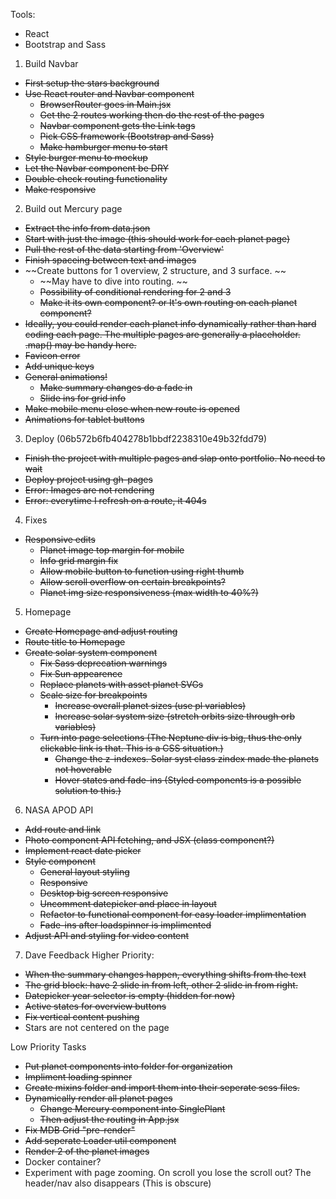 Tools:
- React
- Bootstrap and Sass

1. Build Navbar
  - ~~First setup the stars background~~
  - ~~Use React router and Navbar component~~
    - ~~BrowserRouter goes in Main.jsx~~
    - ~~Get the 2 routes working then do the rest of the pages~~
    - ~~Navbar component gets the Link tags~~
    - ~~Pick CSS framework (Bootstrap and Sass)~~
    - ~~Make hamburger menu to start~~
  - ~~Style burger menu to mockup~~
  - ~~Let the Navbar component be DRY~~
  - ~~Double check routing functionality~~
  - ~~Make responsive~~

2. Build out Mercury page
  - ~~Extract the info from data.json~~
  - ~~Start with just the image (this should work for each planet page)~~
  - ~~Pull the rest of the data starting from 'Overview'~~
  - ~~Finish spaceing between text and images~~
  - ~~Create buttons for 1 overview, 2 structure, and 3 surface. ~~
    - ~~May have to dive into routing. ~~
    - ~~Possibility of conditional rendering for 2 and 3~~
    - ~~Make it its own component? or It's own routing on each planet component?~~
  - ~~Ideally, you could render each planet info dynamically rather than hard coding each page. The multiple pages are generally a placeholder. .map() may be handy here.~~
  - ~~Favicon error~~
  - ~~Add unique keys~~
  - ~~General animations!~~
    - ~~Make summary changes do a fade in~~
    - ~~Slide ins for grid info~~
  - ~~Make mobile menu close when new route is opened~~
  - ~~Animations for tablet buttons~~

3. Deploy (06b572b6fb404278b1bbdf2238310e49b32fdd79)
  - ~~Finish the project with multiple pages and slap onto portfolio. No need to wait~~
  - ~~Deploy project using gh-pages~~
  - ~~Error: Images are not rendering~~
  - ~~Error: everytime I refresh on a route, it 404s~~

4. Fixes
  - ~~Responsive edits~~
    - ~~Planet image top margin for mobile~~
    - ~~Info grid margin fix~~
    - ~~Allow mobile button to function using right thumb~~
    - ~~Allow scroll overflow on certain breakpoints?~~
    - ~~Planet img size responsiveness (max width to 40%?)~~

5. Homepage
  - ~~Create Homepage and adjust routing~~
  - ~~Route title to Homepage~~
  - ~~Create solar system component~~
    - ~~Fix Sass deprecation warnings~~
    - ~~Fix Sun appearence~~
    - ~~Replace planets with asset planet SVGs~~
    - ~~Scale size for breakpoints~~
      - ~~Increase overall planet sizes (use pl variables)~~
      - ~~Increase solar system size (stretch orbits size through orb variables)~~
    - ~~Turn into page selections (The Neptune div is big, thus the only clickable link is that. This is a CSS situation.)~~
      - ~~Change the z-indexes. Solar syst class zindex made the planets not hoverable~~
      - ~~Hover states and fade-ins (Styled components is a possible solution to this.)~~

6. NASA APOD API
  - ~~Add route and link~~
  - ~~Photo component API fetching, and JSX (class component?)~~
  - ~~Implement react date picker~~
  - ~~Style component~~
    - ~~General layout styling~~
    - ~~Responsive~~
    - ~~Desktop big screen responsive~~
    - ~~Uncomment datepicker and place in layout~~
    - ~~Refactor to functional component for easy loader implimentation~~
    - ~~Fade-ins after loadspinner is implimented~~
  - ~~Adjust API and styling for video content~~


7. Dave Feedback
  Higher Priority:
  - ~~When the summary changes happen, everything shifts from the text~~
  - ~~The grid block: have 2 slide in from left, other 2 slide in from right.~~
  - ~~Datepicker year selector is empty (hidden for now)~~
  - ~~Active states for overview buttons~~
  - ~~Fix vertical content pushing~~
  - Stars are not centered on the page




Low Priority Tasks
  - ~~Put planet components into folder for organization~~
  - ~~Impliment loading spinner~~
  - ~~Create mixins folder and import them into their seperate scss files.~~
  - ~~Dynamically render all planet pages~~
    - ~~Change Mercury component into SinglePlant~~
    - ~~Then adjust the routing in App.jsx~~
  - ~~Fix MDB Grid "pre-render"~~
  - ~~Add seperate Loader util component~~
  - ~~Render 2 of the planet images~~
  - Docker container?
  - Experiment with page zooming. On scroll you lose the scroll out? The header/nav also disappears (This is obscure)



